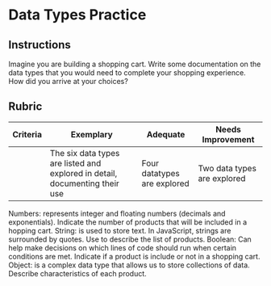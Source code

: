 # Data Types Practice

## Instructions

Imagine you are building a shopping cart. Write some documentation on the data types that you would need to complete your shopping experience. How did you arrive at your choices?

## Rubric

Criteria | Exemplary | Adequate | Needs Improvement
--- | --- | --- | -- |
||The six data types are listed and explored in detail, documenting their use|Four datatypes are explored|Two data types are explored|

Numbers: represents integer and floating numbers (decimals and exponentials). Indicate the number of products that will be included in a hopping cart.
String: is used to store text. In JavaScript, strings are surrounded by quotes. Use to describe the list of products.
Boolean: Can help make decisions on which lines of code should run when certain conditions are met. Indicate if a product is include or not in a shopping cart.
Object: is a complex data type that allows us to store collections of data. Describe characteristics of each product.

